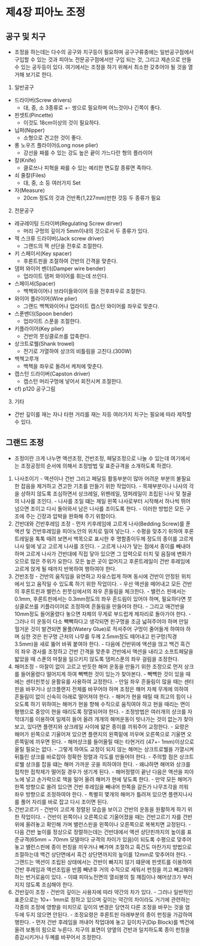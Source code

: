 # 제4장 피아노 조정
## 공구 및 치구
- 조정을 하는데는 다수의 공구와 치구등이 필요하며 공구구류중에는 일반공구점에서 구입할 수 있는 것과 피아노 전문공구점에서만 구입 되는 것, 그리고 제손으로 만들 수 있는 공두등이 있다. 여기에서는 조정을 하기 위해서 최소한 갖추어야 될 것을 열거해 보기로 한다.
1. 일반공구
  - 드라이버(Screw drivers)
    - 대, 중, 소 3종류로 +- 쌍으로 필요하며 어느것이나 긴쪽이 좋다.
  - 핀셋트(Pincette)
    - 이것도 18cm이상의 것이 필요하다.
  - 닙퍼(Nipper)
    - 소형으로 견고한 것이 좋다.
  - 롱 노우즈 플라이어(Long nose plier)
    - 강선을 짜를 수 있는 강도 높은 끝이 가느다란 형의 플라이어
  - 칼(Knife)
    - 클로쓰나 피혁을 짜를 수 있는 예리한 면도칼 종류면 족하다.
  - 쇠 줄칼(Files)
    - 대, 중, 소 등 여러가지 Set
  - 자(Measure)
    - 20cm 정도의 것과 건반폭(1,227mm)만한 것등 두 종류가 필요
2. 전문공구
  - 레규레이팅 드라이버(Regulating Screw dirver)
    - 머리 구멍의 깊이가 5mm이내의 것으로서 두 종류가 있다.
  - 잭 스크류 드라이버(Jack screw driver)
    - 그랜드의 잭 선단을 전후로 조절한다.
  - 키 스페이서(Key spacer)
    - 후론트핀을 조절하여 건반의 간격을 맞춘다.
  - 댐퍼 와이어 벤더(Damper wire bender)
    - 업라이트 댐퍼 와이어를 휘는데 쓰인다.
  - 스페이셔(Spacer)
    - 백첵와이어나 브라이들와이어 등을 전후좌우로 조절한다.
  - 와이어 플라이어(Wire plier)
    - 그랜드 백첵와이어나 업라이트 캡스턴 와이어를 좌우로 맞춘다.
  - 스푼밴더(Spoon bender)
    - 업라이트 스푼을 조절한다.
  - 키플라이어(Key plier)
    - 건반의 붓싱클로쓰를 압축한다.
  - 상크트로웰(Shank trowel)
    - 전기로 가열하여 상크의 비틀림을 고친다.(300W)
  - 백첵고루개
    - 백첵을 좌우로 돌려서 케처에 맞춘다.
  - 캡스턴 드라이버(Capston driver)
    - 캡스턴 머리구멍에 넣어서 회전시켜 조절한다.
  - cf) p120 공구그림
3. 기타
  - 건반 깊이를 재는 자나 타현 거리를 재는 자등 여러가지 치구는 필요에 따라 제작할 수 있다.
## 그랜드 조정
  - 조정이란 크게 나누면 액션조정, 건반조정, 페달조정으로 나눌 수 있는데 여기에서는 조정공정의 순서에 의해서 조정방법 및 표준규격을 소개하도록 하겠다.
  1. 나사조이기
    - 액션이나 건반 그리고 페달등 활동부분이 많아 어려운 부분의 불필요한 잡음을 제거하고 견고한 기초를 만들기 위한 작업이다.
    - 목재부분이나 나사의 각을 상하지 않도록 조심하면서 상크레일, 위펜레일, 댐퍼레일이 조립된 나사 및 철골의 나사를 조인다.
    - 나사를 조일 떄는 제일 왼쪽 나사로부터 시작해서 하나씩 뛰어 넘으면 조이고 다시 돌아와서 남은 나사를 조이도록 한다.
    - 이러한 방법은 모든 구조에 주는 긴장과 압박을 완화해 주기 위함이다.
  2. 건반대와 건반후레임 조정
    - 먼저 키후레임에 고르게 나사(Bedding Screw)를 푼 액션 및 건반후레임을 피아노안의 위치로 밀여 넣는다.
    - 수평을 맞추기 위하여 후론트레일을 톡톡 때려 보면서 백목으로 표시한 후 명함종이두께 정도의 종이를 고르게 나사 밑에 넣고 고르게 나사를 조인다.
    - 고르게 나사가 닿는 점에서 종이를 빼내야 하며 고르게 나사가 건반대에 직접 닿아 있으면 그 압력으로 터치 및 음질에 변화가 오므로 많은 주위가 요한다. 모든 높은 곳이 없어지고 후론트레일이 건반 후레임에 고르게 앉게 될 때까지 반복하여 행하여야 한다.
  3. 건반조정
    - 건반의 움직임을 유연하고 자유스럽게 하며 동시에 건반이 안정된 위치에서 있고 움직일 수 있도록 하기 위한 작업이다.
    - 우선 액션을 떼어내고 모든 건반의 후론트핀과 밸런스 핀붓싱에서의 좌우 흔들림을 체크한다.
    - 밸런스 핀에서는 0.1mm, 후론트핀에서는 0.3mm정도의 좌우 흔드림이 있어야 하며, 필요하다면 붓싱클로쓰를 키플라이어로 조정하여 흔들림을 만들어야 한다.
    - 그리고 매건반을 10mm정도 들어올렸다 놓으면 자체의 무게로 부드럽게 제자리로 돌아가야 한다. 
    - 그러나 이 운동이 다소 빽빽하다고 생각되면 핀구멍을 조금 넓혀주어야 하며 만일 헐거운 것이 발견되면 물풀(Watery Glue)로 적셔주어 구멍이 줄어들게 하여야 하며 심한 것은 핀구멍 근처의 나무를 두께 2.5mm정도 떼어내고 핀구멍(직경 3.5mm)을 새로 뚫어 바꿔 붙여야 한다.
    - 다음에 건반위에 액션을 얹고 백건 흑건의 좌우 경사를 조정하고 건반 간격을 맞춘후 건반에서 액션을 내리고 소프트페달을 밟았을 때 스푼의 마찰을 일으키지 않도록 댐퍼스푼의 좌우 걸림을 조정한다.
  4. 해머조정
    - 마찰이 없이 고르고 반듯한 해머 운동을 만들기 위한 조정으로 먼저 상크를 들어올렸다 떨어지게 하여 빽뺵한 것이 있는가 찾아본다.
    - 빽뺵한 것이 있을 때에는 센터핀붓싱 윤활유를 사용하여 교정한다.
    - 만일 좌우 흔들림이 많을 때는 센터핀을 바꾸거나 상크플랜지 전체를 바꾸어야 하며 조정은 해머 자체 무게에 의하여 흔들림이 없이 신속히 아래로 떨어져야 한다.
    - 해머가 현을 때릴 때 최고의 힘이 나오도록 하기 위하여는 해머가 현을 향해 수직으로 움직여야 하고 현을 때리는 면이 평행으로 중앙이 현을 때리도록 정열되어야 한다.
    - 조정방법은 여러개의 샹크를 자막대기를 이용하여 일제히 들어 올려 개개의 해머운동이 빗나가는 것이 없는가 찾아보고, 있다면 플랜지와 상크레일 사이에 얇은 종이를 끼워주어 교정한다.
    - 요령은 해머가 왼쪽으로 기울어져 있으면 플랜지의 왼쪽밑에 끼우며 오른쪽으로 기울면 오른쪽밑에 끼우면 된다.
    - 해머샹크를 들어올릴 때는 타현거리 (47+- 1mm)이상으로 올릴 필요는 없다.
    - 그렇게 하여도 교정이 되지 않는 해머는 상크트로웰을 가열시켜 뒤틀린 샹크를 바로잡아 정확한 정렬과 각도를 만들어야 한다.
    - 주의할 점은 상크트로웰 상크를 잡을 떄는 해머 가까운 곳을 피하여야 한다.
    - 왜냐하면 해머와 상크를 접착한 접착제가 떨어질 경우가 생기게 된다.
    - 해머정렬이 끝난 다음은 액션을 피아노에 넣고 손가락으로 책을 밀어 올려 해머가 현에 닿도록 한다.
    - 만약 모든 해머가 한쪽 방향으로 쏠려 있으면 건반 후레임을 빼내어 한쪽을 갈든가 나무조각을 끼워 좌우 방향으로 조정하여야 한다.
    - 특별히 몇개의 해머가 틀려져 있으면 플랜지나사를 풀어 자리를 바로 잡고 다시 조이면 된다.
  5. 건반고르기
    - 건반이 고르게 정렬된 모습을 보이고 건반의 운동을 원활하게 하기 위한 작업이다.
    - 건반이 왼쪽이나 오른쪽으로 기울어졌을 때는 건반고르기 자를 건반위에 올려놓고 확인해 가며 밸런스핀을 왼쪽이나 오른쪽으로 복복치면 교정된다.
    - 다음 건반 높이를 정상으로 정렬하는데는 건반대에서 액션 상단핀까지의 높이를 표준규격(65mm ~ 70mm 모델마다 규격의 차이가 있음)이 되도록 수평으로 맞추어 놓고 밸런스핀에 종이 펀칭을 끼우거나 빼가며 조절하고 흑건도 마찬가지 방법으로 조절하는데 백건 상단면에서 흑건 상단면까지의 높이를 12mm로 맞추어야 한다.
    - 그랜드는 액션이 조립된 상태에서는 건반이 빠지지 않기 떄문에 핀셋트를 이용하여 건반 후레임과 액션조립을 반쯤 빼낸후 거의 수직으로 세워서 펀칭을 끼고 빼고해야 하는 번거로움이 있다.
    - 이떄 피아노전면의 열쇠봉의 칠 꺠짐이나 해머샹크가 부러지지 않도록 조심해야 한다.
  6. 건반깊이 조정
    - 건반의 깊이는 사용자에 따라 약간의 차가 있다.
    - 그러나 일반적인 표준으로는 10+- 1mm로 정하고 있으며 깊이는 약간의 차이라도 거기에 관련하는 각종의 조정에 영향을 미치므로 깊이의 변경은 당연히 다른 조정을 바꾸는 것을 염두에 두지 않으면 안된다.
    - 조정요령은 후론트핀 아래부분의 종이 펀칭을 가감하여 행한다.
    - 먼저 건반 후레임을 꺼내어 작업대에 놓고 깊이치구(Dip Block)를 백건에 올려 보통의 힘으로 누른다. 치구의 표면이 양옆의 건반과 일치하도록 종이 펀칭을 증감시키거나 두꼐를 바꾸어서 조정한다.